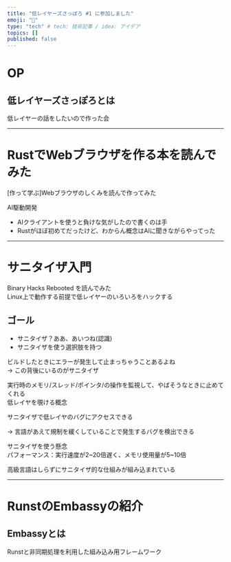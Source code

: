 ```yaml
---
title: "低レイヤーズさっぽろ #1 に参加しました"
emoji: "🌊"
type: "tech" # tech: 技術記事 / idea: アイデア
topics: []
published: false
---
```


# OP

## 低レイヤーズさっぽろとは

低レイヤーの話をしたいので作った会  

---

# RustでWebブラウザを作る本を読んでみた

[作って学ぶ]Webブラウザのしくみを読んで作ってみた

AI駆動開発
- AIクライアントを使うと負けな気がしたので書くのは手
- Rustがほぼ初めてだったけど、わからん概念はAIに聞きながらやってった

---

# サニタイザ入門

Binary Hacks Rebooted を読んでみた  
Linux上で動作する前提で低レイヤーのいろいろをハックする  

## ゴール
- サニタイザ？ああ、あいつね(認識)
- サニタイザを使う選択肢を持つ

ビルドしたときにエラーが発生して止まっちゃうことあるよね  
→ この背後にいるのがサニタイザ  

実行時のメモリ/スレッド/ポインタ/の操作を監視して、やばそうなときに止めてくれる  
低レイヤを覗ける概念  

サニタイザで低レイヤのバグにアクセスできる  

→ 言語があえて規制を緩くしていることで発生するバグを検出できる  

サニタイザを使う懸念  
パフォーマンス：実行速度が2~20倍遅く、メモリ使用量が5~10倍

高級言語はしらずにサニタイザ的な仕組みが組み込まれている  

---

# RunstのEmbassyの紹介

## Embassyとは
Runstと非同期処理を利用した組み込み用フレームワーク  
